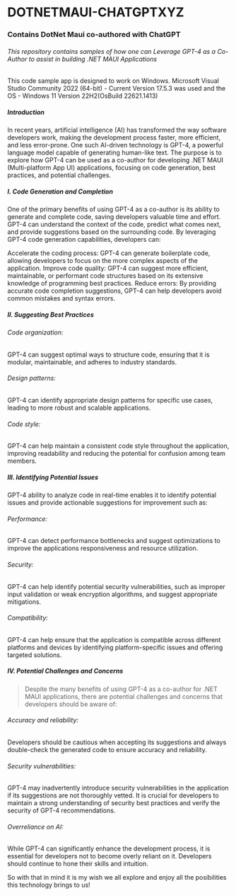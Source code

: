 # DOTNETMAUI-CHATGPTXYZ
### Contains DotNet Maui co-authored with ChatGPT
###### *This repository contains samples of how one can Leverage GPT-4 as a Co-Author to assist in building .NET MAUI Applications*

This code sample app is designed to work on Windows. Microsoft Visual Studio Community 2022 (64-bit) - Current
Version 17.5.3 was used and the OS - Windows 11 Version 22H2(OsBuild 22621.1413)


##### Introduction

In recent years, artificial intelligence (AI) has transformed the way software developers work, making the development process faster, more efficient, and less error-prone. One such AI-driven technology is GPT-4, a powerful language model capable of generating human-like text. The purpose is to explore how GPT-4 can be used as a co-author for developing .NET MAUI (Multi-platform App UI) applications, focusing on code generation, best practices, and potential challenges.

#####  I. Code Generation and Completion

One of the primary benefits of using GPT-4 as a co-author is its ability to generate and complete code, saving developers valuable time and effort. GPT-4 can understand the context of the code, predict what comes next, and provide suggestions based on the surrounding code. By leveraging GPT-4 code generation capabilities, developers can:

Accelerate the coding process: GPT-4 can generate boilerplate code, allowing developers to focus on the more complex aspects of the application.
Improve code quality: GPT-4 can suggest more efficient, maintainable, or performant code structures based on its extensive knowledge of programming best practices.
Reduce errors: By providing accurate code completion suggestions, GPT-4 can help developers avoid common mistakes and syntax errors.

##### II. Suggesting Best Practices

###### Code organization:
GPT-4 can suggest optimal ways to structure code, ensuring that it is modular, maintainable, and adheres to industry standards.

###### Design patterns:
GPT-4 can identify appropriate design patterns for specific use cases, leading to more robust and scalable applications.

###### Code style:
GPT-4 can help maintain a consistent code style throughout the application, improving readability and reducing the potential for confusion among team members.

##### III. Identifying Potential Issues

GPT-4 ability to analyze code in real-time enables it to identify potential issues and provide actionable suggestions for improvement such as:

###### Performance: 
GPT-4 can detect performance bottlenecks and suggest optimizations to improve the applications responsiveness and resource utilization.

###### Security:
GPT-4 can help identify potential security vulnerabilities, such as improper input validation or weak encryption algorithms, and suggest appropriate mitigations.

###### Compatibility:
GPT-4 can help ensure that the application is compatible across different platforms and devices by identifying platform-specific issues and offering targeted solutions.

##### IV. Potential Challenges and Concerns

> Despite the many benefits of using GPT-4 as a co-author for .NET MAUI applications, there are potential challenges and concerns that developers should be aware of:

###### Accuracy and reliability:
Developers should be cautious when accepting its suggestions and always double-check the generated code to ensure accuracy and reliability.
###### Security vulnerabilities:
GPT-4 may inadvertently introduce security vulnerabilities in the application if its suggestions are not thoroughly vetted. It is crucial for developers to maintain a strong understanding of security best practices and verify the security of GPT-4 recommendations.
###### Overreliance on AI:
While GPT-4 can significantly enhance the development process, it is essential for developers not to become overly reliant on it. Developers should continue to hone their skills and intuition.

So with that in mind it is my wish we all explore and enjoy all the posibilities this technology brings to us!
